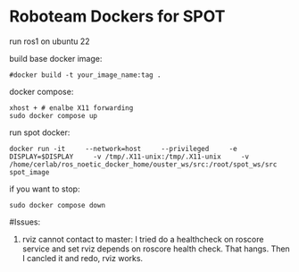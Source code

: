 # Roboteam Dockers for SPOT
run ros1 on ubuntu 22

build base docker image:
```
#docker build -t your_image_name:tag .
```

docker compose:
```
xhost + # enalbe X11 forwarding
sudo docker compose up

```
run spot docker:
```
docker run -it     --network=host     --privileged     -e DISPLAY=$DISPLAY     -v /tmp/.X11-unix:/tmp/.X11-unix     -v /home/cerlab/ros_noetic_docker_home/ouster_ws/src:/root/spot_ws/src spot_image
```

if you want to stop:
```
sudo docker compose down
```

#Issues:
1. rviz cannot contact to master: I tried do a healthcheck on roscore service and set rviz depends on roscore health check. That hangs. Then I cancled it and redo, rviz works.

